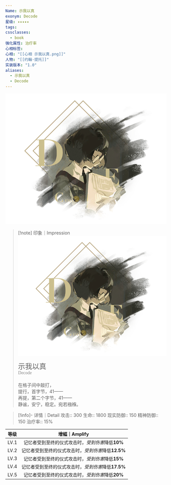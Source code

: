 ```yaml
---
Name: 示我以真
exonym: Decode
星级: ✦✦✦✦✦
tags: 
cssclasses:
  - book
强化属性: 治疗率
心相标签: 
心相: "[[心相 示我以真.png]]"
人物: "[[约翰·提托]]"
实装版本: "1.0"
aliases:
  - 示我以真
  - Decode
---
```

![cover](assets/示我以真｜Decode.assets/心相%20示我以真.png)

> [!note] 印象｜Impression
> ![心相 示我以真|inlL|300](assets/示我以真｜Decode.assets/心相%20示我以真.png)
> <p style="font-family: '家族宋', sans-serif; font-size: 22px; line-height: 0.75; text-indent: 0;">示我以真<br><span style="font-family: serif; font-size: 14px; color: #888888;">Decode</span></p>
> 
> 在格子间中敲打，  
> 提行，首字节，41——  
> 再提，第二个字节，41——  
> 静谧，安宁，稳定。宛若襁褓。

> [!info]- 详情｜Detail
> 攻击:: 300
> 生命:: 1800
> 现实防御:: 150
> 精神防御:: 150
> 治疗率:: 15%

| 等级 |                    增幅｜Amplify                    |
| :--: | :-------------------------------------------------: |
| LV.1 |  记忆者受到至终的仪式攻击时，*受到伤害*降低**10%**  |
| LV.2 | 记忆者受到至终的仪式攻击时，*受到伤害*降低**12.5%** |
| LV.3 |  记忆者受到至终的仪式攻击时，*受到伤害*降低**15%**  |
| LV.4 | 记忆者受到至终的仪式攻击时，*受到伤害*降低**17.5%** |
| LV.5 |  记忆者受到至终的仪式攻击时，*受到伤害*降低**20%**  |
